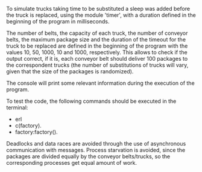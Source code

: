 To simulate trucks taking time to be substituted a sleep was added before the truck is replaced, using the module 'timer', with a duration defined in the beginning of the program in milliseconds.

The number of belts, the capacity of each truck, the number of conveyor belts, the maximum package size and the duration of the timeout for the truck to be replaced are defined in the beginning of the program with the values 10, 50, 1000, 10 and 1000, respectively. This allows to check if the output correct, if it is, each conveyor belt should deliver 100 packages to the correspondent trucks (the number of substitutions of trucks will vary, given that the size of the packages is randomized).

The console will print some relevant information during the execution of the program.

To test the code, the following commands should be executed in the terminal:
- erl
- c(factory).
- factory:factory().

Deadlocks and data races are avoided through the use of asynchronous communication with messages. Process starvation is avoided, since the packages are divided equally by the conveyor belts/trucks, so the corresponding processes get equal amount of work.


